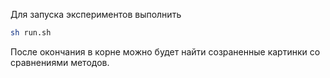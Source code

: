 Для запуска экспериментов выполнить

```bash
sh run.sh
```

После окончания в корне можно будет найти созраненные картинки со сравнениями методов.

